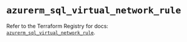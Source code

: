 # `azurerm_sql_virtual_network_rule`

Refer to the Terraform Registry for docs: [`azurerm_sql_virtual_network_rule`](https://registry.terraform.io/providers/hashicorp/azurerm/3.101.0/docs/resources/sql_virtual_network_rule).
